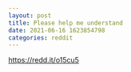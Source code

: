 ```yaml
--- 
layout: post 
title: Please help me understand 
date: 2021-06-16 1623854798 
categories: reddit 
--- 
```

https://redd.it/o15cu5